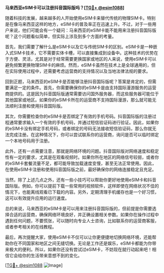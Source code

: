 **马来西亚eSIM卡可以注册抖音国际版吗？[[TG💪+ @esim1088](https://t.me/s/esim1088)]**

随着科技的发展，越来越多的人开始使用eSIM卡来替代传统的物理SIM卡。特别是在像马来西亚这样的地方，eSIM卡的普及率正在迅速上升。不过，对于一些用户来说，他们可能会有一个疑问：马来西亚的eSIM卡能不能用来注册抖音国际版呢？这个问题看似简单，但实际上涉及到多个方面的考量。

首先，我们需要了解什么是eSIM卡以及它与传统SIM卡的区别。eSIM卡是一种嵌入式SIM卡技术，它不需要实体卡槽，可以直接集成到设备中。这种技术的优势在于方便、灵活，尤其是对于经常需要更换国家或地区的人来说，使用eSIM卡可以避免频繁更换物理SIM卡的麻烦。然而，eSIM卡虽然在技术上是全球通用的，但在实际使用过程中，还需要考虑运营商的支持情况以及当地法律法规的要求。

回到正题，马来西亚的eSIM卡是否能够注册抖音国际版呢？答案是肯定的，但需要满足一定的条件。首先，你需要确保你的eSIM卡是由支持国际漫游服务的运营商提供的。这是因为抖音国际版通常需要访问国外服务器，而这些服务器可能位于其他国家或地区。如果你的eSIM卡所在的运营商不支持国际漫游，那么就可能无法顺利注册和使用抖音国际版。

其次，你需要检查你的eSIM卡是否绑定了有效的手机号码。抖音国际版的注册过程通常要求输入一个有效的手机号码，并通过短信验证码进行验证。因此，如果你的eSIM卡没有绑定手机号码，或者绑定的号码无法接收短信验证码，那么你就无法完成注册。在这种情况下，你可以尝试联系你的运营商，询问是否可以临时绑定一个本地号码用于注册。

此外，还有一点需要注意，那就是网络环境的问题。抖音国际版对网络速度和稳定性有一定的要求，尤其是在观看视频时。如果你所在地区的网络信号较弱，或者你的eSIM卡套餐流量不足，都可能导致加载速度变慢，甚至无法正常使用。因此，在使用eSIM卡注册和使用抖音国际版之前，最好确保你的网络连接稳定且充足。

当然，除了上述几点之外，还有一些小技巧可以帮助你更好地使用eSIM卡和抖音国际版。例如，你可以提前下载一些常用的视频软件，这样即使在网络状况不佳的情况下，也能离线观看已下载的内容。另外，定期清理手机缓存也是一个好习惯，这可以有效提升应用的运行速度。

总的来说，马来西亚的eSIM卡是可以用来注册抖音国际版的，但前提是你需要选择合适的运营商，确保网络环境良好，并正确设置相关参数。如果你在操作过程中遇到任何问题，不要慌张，可以随时向专业人士咨询，比如联系你的运营商客服，或者参考相关的在线教程。

最后，再次提醒大家，使用eSIM卡不仅可以让你更便捷地切换网络环境，还能帮助你在不同国家和地区之间无缝切换。无论是工作还是娱乐，eSIM卡都能为你带来极大的便利。所以，如果你还没有尝试过eSIM卡，不妨现在就行动起来吧！相信它会给你的生活带来意想不到的变化。

[[TG💪+ @esim1088](https://t.me/s/esim1088) ![Image](https://i.postimg.cc/4NQfJmqS/Snipaste-2025-05-13-00-14-12.png)]